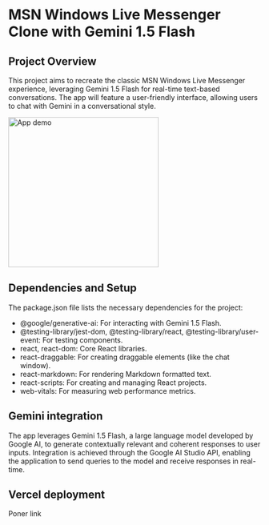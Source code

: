 # MSN Windows Live Messenger Clone with Gemini 1.5 Flash
## Project Overview
This project aims to recreate the classic MSN Windows Live Messenger experience, leveraging Gemini 1.5 Flash for real-time text-based conversations. The app will feature a user-friendly interface, allowing users to chat with Gemini in a conversational style.

<img src="assets/msn-react-clone-demo.gif" width=auto height=300 alt="App demo" />

## Dependencies and Setup
The package.json file lists the necessary dependencies for the project:

- @google/generative-ai: For interacting with Gemini 1.5 Flash.
- @testing-library/jest-dom, @testing-library/react, @testing-library/user-event: For testing components.
- react, react-dom: Core React libraries.
- react-draggable: For creating draggable elements (like the chat window).
- react-markdown: For rendering Markdown formatted text.
- react-scripts: For creating and managing React projects.
- web-vitals: For measuring web performance metrics.

## Gemini integration
The app leverages Gemini 1.5 Flash, a large language model developed by Google AI, to generate contextually relevant and coherent responses to user inputs. Integration is achieved through the Google AI Studio API, enabling the application to send queries to the model and receive responses in real-time.

## Vercel deployment
Poner link
